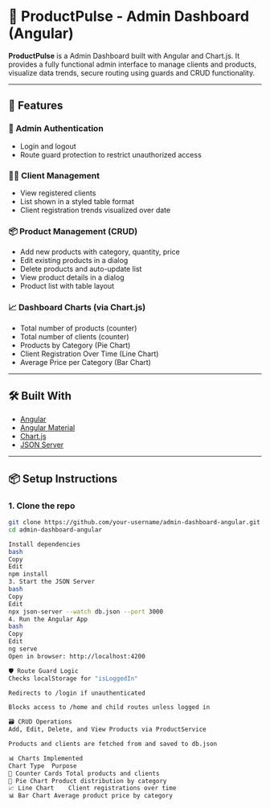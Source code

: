 # 🚀 ProductPulse - Admin Dashboard (Angular)

**ProductPulse** is a Admin Dashboard built with Angular and Chart.js. It provides a fully functional admin interface to manage clients and products, visualize data trends, secure routing using guards and CRUD functionality.

---

## 🚀 Features

### 👤 Admin Authentication
- Login and logout
- Route guard protection to restrict unauthorized access

### 🧑‍💼 Client Management
- View registered clients
- List shown in a styled table format
- Client registration trends visualized over date

### 📦 Product Management (CRUD)
- Add new products with category, quantity, price
- Edit existing products in a dialog
- Delete products and auto-update list
- View product details in a dialog
- Product list with table layout

### 📈 Dashboard Charts (via Chart.js)
- Total number of products (counter)
- Total number of clients (counter)
- Products by Category (Pie Chart)
- Client Registration Over Time (Line Chart)
- Average Price per Category (Bar Chart)

---

## 🛠️ Built With

- [Angular](https://angular.io/)
- [Angular Material](https://material.angular.io/)
- [Chart.js](https://www.chartjs.org/)
- [JSON Server](https://github.com/typicode/json-server)

---

## 📦 Setup Instructions

### 1. Clone the repo

```bash
git clone https://github.com/your-username/admin-dashboard-angular.git
cd admin-dashboard-angular

Install dependencies
bash
Copy
Edit
npm install
3. Start the JSON Server
bash
Copy
Edit
npx json-server --watch db.json --port 3000
4. Run the Angular App
bash
Copy
Edit
ng serve
Open in browser: http://localhost:4200

🛡️ Route Guard Logic
Checks localStorage for "isLoggedIn"

Redirects to /login if unauthenticated

Blocks access to /home and child routes unless logged in

🗃️ CRUD Operations
Add, Edit, Delete, and View Products via ProductService

Products and clients are fetched from and saved to db.json

📊 Charts Implemented
Chart Type	Purpose
📌 Counter Cards	Total products and clients
🥧 Pie Chart	Product distribution by category
📈 Line Chart	Client registrations over time
📊 Bar Chart	Average product price by category
